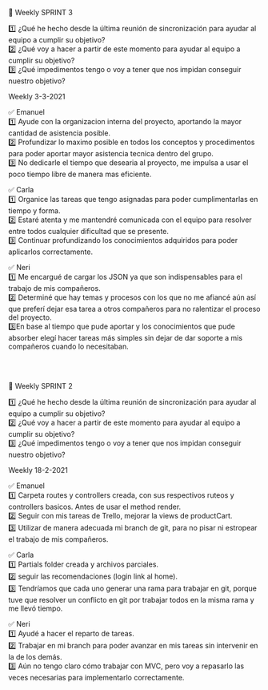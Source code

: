 :bookmark: Weekly SPRINT 3

:one: ¿Qué he hecho desde la última reunión de sincronización para ayudar al equipo a cumplir su objetivo? <br>
:two: ¿Qué voy a hacer a partir de este momento para ayudar al equipo a cumplir su objetivo? <br>
:three: ¿Qué impedimentos tengo o voy a tener que nos impidan conseguir nuestro objetivo? <br>

Weekly 3-3-2021 <br>

:white_check_mark: Emanuel <br>
:one: Ayude con la organizacion interna del proyecto, aportando la mayor cantidad de asistencia posible. <br>
:two: Profundizar lo maximo posible en todos los conceptos y procedimentos para poder aportar mayor asistencia tecnica dentro del grupo. <br>
:three: No dedicarle el tiempo que desearia al proyecto, me impulsa a usar el poco tiempo libre de manera mas eficiente. <br>

:white_check_mark: Carla <br>
:one: Organice las tareas que tengo asignadas para poder cumplimentarlas en tiempo y forma. <br>
:two: Estaré atenta y me mantendré comunicada con el equipo para resolver entre todos cualquier dificultad que se presente. <br>
:three: Continuar profundizando los conocimientos adquiridos para poder aplicarlos correctamente. <br>

:white_check_mark: Neri <br>
:one: Me encargué de cargar los JSON ya que son indispensables para el trabajo de mis compañeros.<br>
:two: Determiné que hay temas y procesos con los que no me afiancé aún así que preferí dejar esa tarea a otros compañeros para no ralentizar el proceso del proyecto.  <br>
:three:En base al tiempo que pude aportar y los conocimientos que pude absorber elegí hacer tareas más simples sin dejar de dar soporte a mis compañeros cuando lo necesitaban. <br>


<br>
<br>



:bookmark: Weekly SPRINT 2

:one: ¿Qué he hecho desde la última reunión de sincronización para ayudar al equipo a cumplir su objetivo? <br>
:two: ¿Qué voy a hacer a partir de este momento para ayudar al equipo a cumplir su objetivo? <br>
:three: ¿Qué impedimentos tengo o voy a tener que nos impidan conseguir nuestro objetivo? <br>

Weekly 18-2-2021 <br>

:white_check_mark: Emanuel <br>
:one:  Carpeta routes y  controllers creada, con sus respectivos ruteos y controllers basicos. Antes de usar el method render. <br>
:two:  Seguir con mis tareas de Trello, mejorar la views de productCart. <br>
:three:  Utilizar de manera adecuada mi branch de git, para no pisar ni estropear el trabajo de mis compañeros. <br>

:white_check_mark: Carla <br>
:one:  Partials folder creada y archivos parciales. <br>
:two: seguir las recomendaciones (login link al home). <br>
:three: Tendríamos que cada uno generar una rama para trabajar en git, porque tuve que resolver un conflicto en git por trabajar todos en la misma rama y me llevó tiempo. <br>

:white_check_mark: Neri <br>
:one: Ayudé a hacer el reparto de tareas. <br>
:two: Trabajar en mi branch para poder avanzar en mis tareas sin intervenir en la de los demás. <br>
:three: Aún no tengo claro cómo trabajar con MVC, pero voy a repasarlo las veces necesarias para implementarlo correctamente.
